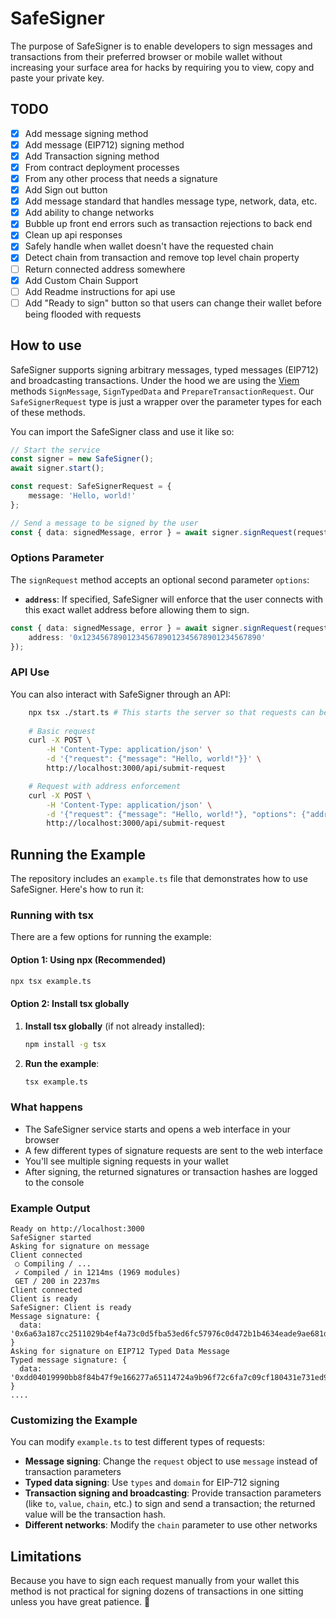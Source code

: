 # SafeSigner
The purpose of SafeSigner is to enable developers to sign messages and transactions from their preferred browser or mobile wallet without increasing your surface area for hacks by requiring you to view, copy and paste your private key.

## TODO
- [x] Add message signing method
- [x] Add message (EIP712) signing method
- [x] Add Transaction signing method
- [x] From contract deployment processes
- [x] From any other process that needs a signature
- [x] Add Sign out button
- [x] Add message standard that handles message type, network, data, etc.
- [x] Add ability to change networks
- [x] Bubble up front end errors such as transaction rejections to back end
- [x] Clean up api responses
- [x] Safely handle when wallet doesn't have the requested chain
- [x] Detect chain from transaction and remove top level chain property
- [ ] Return connected address somewhere
- [x] Add Custom Chain Support
- [ ] Add Readme instructions for api use
- [ ] Add "Ready to sign" button so that users can change their wallet before being flooded with requests

## How to use

SafeSigner supports signing arbitrary messages, typed messages (EIP712) and broadcasting transactions.
Under the hood we are using the [Viem](https://viem.sh/) methods `SignMessage`, `SignTypedData` and `PrepareTransactionRequest`.
Our `SafeSignerRequest` type is just a wrapper over the parameter types for each of these methods.

You can import the SafeSigner class and use it like so:
```typescript
// Start the service
const signer = new SafeSigner();
await signer.start();

const request: SafeSignerRequest = {
    message: 'Hello, world!'
};

// Send a message to be signed by the user
const { data: signedMessage, error } = await signer.signRequest(request);
```

### Options Parameter

The `signRequest` method accepts an optional second parameter `options`:

- **`address`**: If specified, SafeSigner will enforce that the user connects with this exact wallet address before allowing them to sign.

```typescript
const { data: signedMessage, error } = await signer.signRequest(request, {
    address: '0x1234567890123456789012345678901234567890'
});
```

### API Use

You can also interact with SafeSigner through an API:
```bash
    npx tsx ./start.ts # This starts the server so that requests can be received
    
    # Basic request
    curl -X POST \
        -H 'Content-Type: application/json' \
        -d '{"request": {"message": "Hello, world!"}}' \
        http://localhost:3000/api/submit-request

    # Request with address enforcement
    curl -X POST \
        -H 'Content-Type: application/json' \
        -d '{"request": {"message": "Hello, world!"}, "options": {"address": "0x1234567890123456789012345678901234567890"}}' \
        http://localhost:3000/api/submit-request
```

## Running the Example

The repository includes an `example.ts` file that demonstrates how to use SafeSigner. Here's how to run it:

### Running with tsx

There are a few options for running the example:

#### Option 1: Using npx (Recommended)
```bash
npx tsx example.ts
```

#### Option 2: Install tsx globally
1. **Install tsx globally** (if not already installed):
   ```bash
   npm install -g tsx
   ```

2. **Run the example**:
   ```bash
   tsx example.ts
   ```

### What happens
   - The SafeSigner service starts and opens a web interface in your browser
   - A few different types of signature requests are sent to the web interface
   - You'll see multiple signing requests in your wallet
   - After signing, the returned signatures or transaction hashes are logged to the console

### Example Output
```
Ready on http://localhost:3000
SafeSigner started
Asking for signature on message
Client connected
 ○ Compiling / ...
 ✓ Compiled / in 1214ms (1969 modules)
 GET / 200 in 2237ms
Client connected
Client is ready
SafeSigner: Client is ready
Message signature: {
  data: '0x6a63a187cc2511029b4ef4a73c0d5fba53ed6fc57976c0d472b1b4634eade9ae681d59362382e484189e9660f972056c49633236deeaa546ebd611e66b77dea61c'
}
Asking for signature on EIP712 Typed Data Message
Typed message signature: {
  data: '0xdd04019990bb8f84b47f9e166277a65114724a9b96f72c6fa7c09cf180431e731ed9754134badd4d9c3cc60dc8b4523e9c6143e3871d6d0387e860b58afa95f11b'
}
....
```

### Customizing the Example

You can modify `example.ts` to test different types of requests:

- **Message signing**: Change the `request` object to use `message` instead of transaction parameters
- **Typed data signing**: Use `types` and `domain` for EIP-712 signing
- **Transaction signing and broadcasting**: Provide transaction parameters (like `to`, `value`, `chain`, etc.) to sign and send a transaction; the returned value will be the transaction hash.
- **Different networks**: Modify the `chain` parameter to use other networks


## Limitations
Because you have to sign each request manually from your wallet this method is not practical for signing dozens of transactions in one sitting unless you have great patience. 🧘
